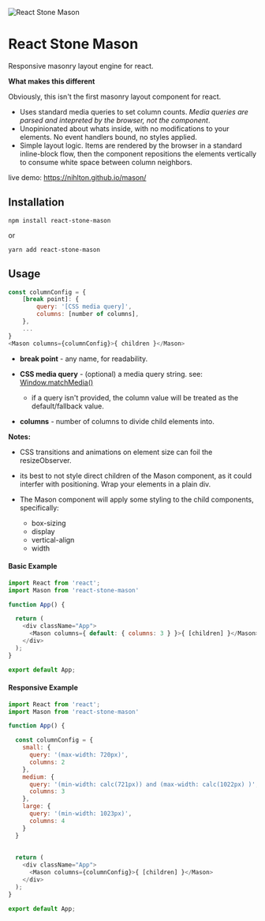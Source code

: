 ![React Stone Mason](https://repository-images.githubusercontent.com/124994276/3b0ff700-847a-11ea-85b3-f713930d3d30)

# React Stone Mason
Responsive masonry layout engine for react.

**What makes this different**

Obviously, this isn't the first masonry layout component for react.

  * Uses standard media queries to set column counts.  *Media queries are parsed and intepreted by the browser, not the component*.
  * Unopinionated about whats inside, with no modifications to your elements.  No event handlers bound, no styles applied. 
  * Simple layout logic.  Items are rendered by the browser in a standard inline-block flow, then the component repositions the elements vertically to consume white space between column neighbors.

live demo: https://nihlton.github.io/mason/

## Installation

`npm install react-stone-mason`

or

`yarn add react-stone-mason`

## Usage

```js
const columnConfig = {
	[break point]: {
		query: '[CSS media query]',
		columns: [number of columns],
	},
	... 
}
<Mason columns={columnConfig}>{ children }</Mason>

```
* **break point** - any name, for readability.

* **CSS media query** - (optional) a media query string.  see: [Window.matchMedia()](https://developer.mozilla.org/en-US/docs/Web/API/Window/matchMedia)

  - if a query isn't provided, the column value will be treated as the default/fallback value.

* **columns** - number of columns to divide child elements into.

**Notes:**

* CSS transitions and animations on element size can foil the resizeObserver.  

* its best to not style direct children of the Mason component, as it could interfer with positioning.  Wrap your elements in a plain div.
* The Mason component will apply some styling to the child components, specifically:
  - box-sizing
  - display
  - vertical-align
  - width

#### Basic Example
```js
import React from 'react';
import Mason from 'react-stone-mason'

function App() {

  return (
    <div className="App">
      <Mason columns={ default: { columns: 3 } }>{ [children] }</Mason>
    </div>
  );
}

export default App;
```


#### Responsive Example
```js
import React from 'react';
import Mason from 'react-stone-mason'

function App() {

  const columnConfig = {
    small: {
      query: '(max-width: 720px)',
      columns: 2
    },
    medium: {
      query: '(min-width: calc(721px)) and (max-width: calc(1022px) )',
      columns: 3
    },
    large: {
      query: '(min-width: 1023px)',
      columns: 4
    }
  }
  
  
  return (
    <div className="App">
      <Mason columns={columnConfig}>{ [children] }</Mason>
    </div>
  );
}

export default App;
```
